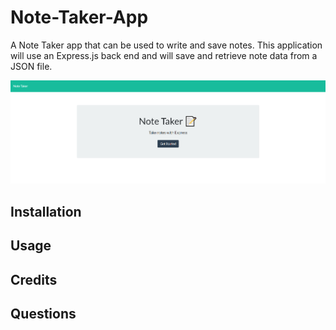 # Note-Taker-App

A Note Taker app that can be used to write and save notes. This application will use an Express.js back end and will save and retrieve note data from a JSON file.

![Homepage](./assets/NoteTakerScreenshot.png?raw=true "Screenshot")
## Installation

## Usage

## Credits

## Questions